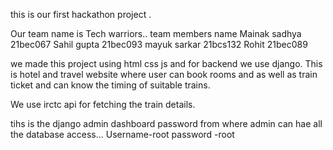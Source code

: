 this is our first hackathon project .

Our team name is Tech warriors..
team members name
Mainak sadhya 21bec067
Sahil gupta 21bec093
mayuk sarkar 21bcs132
Rohit 21bec089

we made this project using html css js and for backend we use django.
This is hotel and travel website where user can book rooms and as well as train ticket and can know the timing of suitable trains.

We use irctc api for fetching the train details.

tihs is the django admin dashboard password from where admin can hae all the database access...
Username-root
password -root
